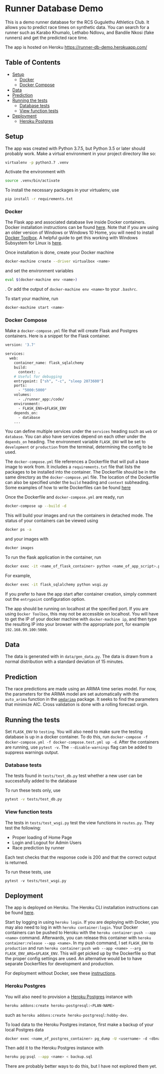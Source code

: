 # Runner Database Demo

This is a demo runner database for the RCS Gugulethu Athletics Club. It allows you to predict race times on synthetic data. You can search for a runner such as Karabo Khumalo, Lethabo Ndlovu, and Bandile Nkosi (fake runners) and get the predicted race time.

The app is hosted on Heroku https://runner-db-demo.herokuapp.com/

## Table of Contents 
  * [Setup](#setup)
    + [Docker](#docker)
    + [Docker Compose](#docker-compose)
  * [Data](#data)
  * [Prediction](#prediction)
  * [Running the tests](#running-the-tests)
    + [Database tests](#database-test)
    + [View function tests](#view-function-tests)
  * [Deployment](#deployment)
    + [Heroku Postgres](#heroku-postgres)


## Setup
The app was created with Python 3.7.5, but Python 3.5 or later should probably work. Make a virtual environment in your project directory like so:
```bash
virtualenv -p python3.7 .venv
```
Activate the environment with 
```bash
source .venv/bin/activate
```
To install the necessary packages in your virtualenv, use 
```bash
pip install -r requirements.txt
```

### Docker
The Flask app and associated database live inside Docker containers. Docker installation instructions can be found [here](https://docs.docker.com/install/). Note that if you are using an older version of Windows or Windows 10 Home, you will need to install [Docker Toolbox](https://docs.docker.com/toolbox/toolbox_install_windows/). A helpful guide to get this working with Windows Subsystem for Linux is [here](https://nickjanetakis.com/blog/setting-up-docker-for-windows-and-wsl-to-work-flawlessly).

Once installation is done, create your Docker machine
```bash
docker-machine create --driver virtualbox <name>
```
and set the environment variables
```bash
eval $(docker-machine env <name>)
```
. Or add the output of `docker-machine env <name>` to your `.bashrc`. 

To start your machine, run 
```bash
docker-machine start <name>
```

### Docker Compose

Make a `docker-compose.yml` file that will create Flask and Postgres containers. Here is a snippet for the Flask container.
```dockerfile
version: '3.7' 

services:
  web:
    container_name: flask_sqlalchemy
    build: 
      context: .
    # Useful for debugging
    entrypoint: ["sh", "-c", "sleep 2073600"]
    ports:
      - "5000:5000"
    volumes:
      - ./runner_app:/code/
    environment: 
      - FLASK_ENV=$FLASK_ENV
    depends_on:
      - database  
    ...
```
You can define multiple services under the `services` heading such as `web` or `database`. You can also have services depend on each other under the `depends_on` heading. The environment variable `FLASK_ENV` will be set to `development` or `production` from the terminal, determining the config to be used.

The `docker-compose.yml` file references a Dockerfile that will pull a base image to work from. It includes a `requirements.txt` file that lists the packages to be installed into the container. The Dockerfile should be in the same directory as the `docker-compose.yml` file. The location of the Dockerfile can also be specified under the `build` heading and `context` subheading. Some examples of how to write Dockerfiles can be found [here](https://docs.docker.com/develop/develop-images/dockerfile_best-practices/)

Once the Dockerfile and `docker-compose.yml` are ready, run
```bash
docker-compose up --build -d
```
This will build your images and run the containers in detached mode. The status of your containers can be viewed using 

```bash
docker ps -a
```
and your images with 

```bash
docker images
```

To run the flask application in the container, run

```bash
docker exec -it <name_of_flask_container> python <name_of_app_script>.py
```

For example, 
```bash
docker exec -it flask_sqlalchemy python wsgi.py
```

If you prefer to have the app start after container creation, simply comment out the `entrypoint` configuration option. 

The app should be running on localhost at the specified port. If you are using `Docker Toolbox`, this may not be accessible on localhost. You will have to get the IP of your docker machine with `docker-machine ip`, and then type the resulting IP into your browser with the appropriate port, for example `192.168.99.100:5000`.

## Data 
The data is generated with in `data/gen_data.py`. The data is drawn from a normal distribution with a standard deviation of 15 minutes.

## Prediction
The race predictions are made using an ARIMA time series model. For now, the parameters for the ARIMA model are set automatically with the `auto_arima` function in the [`pmdarima`](https://alkaline-ml.com/pmdarima/modules/generated/pmdarima.arima.auto_arima.html) package. It seeks to find the parameters that minimize AIC. Cross validation is done with a rolling forecast orgin. 

## Running the tests

Set `FLASK_ENV` to `testing`. You will also need to make sure the testing database is up in a docker container. To do this, run `docker-compose -f docker-compose.yml -f docker-compose.test.yml up -d`. After the containers are running, use `pytest -v`. The `--disable-warnings` flag can be added to suppress warnings output.

### Database tests

The tests found in `tests/test_db.py` test whether a new user can be successfully added to the database

To run these tests only, use
```bash
pytest -v tests/test_db.py
```

### View function tests

The tests in `tests/test_wsgi.py` test the view functions in `routes.py`. They test the following:

- Proper loading of Home Page
- Login and Logout for Admin Users
- Race prediction by runner

Each test checks that the response code is 200 and that the correct output is returned.

To run these tests, use
```
pytest -v tests/test_wsgi.py
```

## Deployment

The app is deployed on Heroku. The Heroku CLI installation instructions can be found [here](https://devcenter.heroku.com/articles/heroku-cli).

Start by logging in using `heroku login`. If you are deploying with Docker, you may also need to log in with `heroku container:login`. Your Docker containers can be pushed to Heroku with the `heroku container:push --app <name>` command. Afterwards, you can release this container with `heroku container:release --app <name>`. In my push command, I set `FLASK_ENV` to `production` and run `heroku container:push web --app <name> --arg FLASK_ENV_ARG=$FLASK_ENV`. This will get picked up by the Dockerfile so that the proper config settings are used. An alternative would be to have separate Dockerfiles for development and production. 

For deployment without Docker, see these [instructions](https://devcenter.heroku.com/categories/deployment).

### Heroku Postgres
You will also need to provision a [Heroku Postgres](https://devcenter.heroku.com/articles/heroku-postgresql) instance with 

```bash
heroku addons:create heroku-postgresql:<PLAN-NAME>
```
such as `heroku addons:create heroku-postgresql:hobby-dev`.

To load data to the Heroku Postgres instance, first make a backup of your local Postgres data 

```bash
docker exec <name_of_postgres_container> pg_dump -U <username> -d <dbname> > backup.sql
```

Then add it to the Heroku Postgres instance with 
```bash
heroku pg:psql --app <name> < backup.sql
```

There are probably better ways to do this, but I have not explored them yet.
